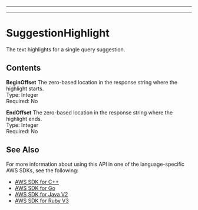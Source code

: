 --------

--------

# SuggestionHighlight<a name="API_SuggestionHighlight"></a>

The text highlights for a single query suggestion\.

## Contents<a name="API_SuggestionHighlight_Contents"></a>

 **BeginOffset**   <a name="Kendra-Type-SuggestionHighlight-BeginOffset"></a>
The zero\-based location in the response string where the highlight starts\.  
Type: Integer  
Required: No

 **EndOffset**   <a name="Kendra-Type-SuggestionHighlight-EndOffset"></a>
The zero\-based location in the response string where the highlight ends\.  
Type: Integer  
Required: No

## See Also<a name="API_SuggestionHighlight_SeeAlso"></a>

For more information about using this API in one of the language\-specific AWS SDKs, see the following:
+  [ AWS SDK for C\+\+](https://docs.aws.amazon.com/goto/SdkForCpp/kendra-2019-02-03/SuggestionHighlight) 
+  [ AWS SDK for Go](https://docs.aws.amazon.com/goto/SdkForGoV1/kendra-2019-02-03/SuggestionHighlight) 
+  [ AWS SDK for Java V2](https://docs.aws.amazon.com/goto/SdkForJavaV2/kendra-2019-02-03/SuggestionHighlight) 
+  [ AWS SDK for Ruby V3](https://docs.aws.amazon.com/goto/SdkForRubyV3/kendra-2019-02-03/SuggestionHighlight) 